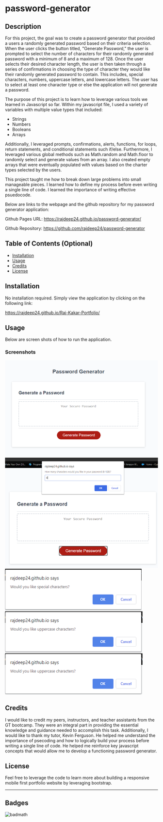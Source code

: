 # password-generator

## Description

For this project, the goal was to create a password generator that provided a users a randomly generated password based on their criteria selection. When the user clicks the button titled, "Generate Password," the user is prompted to select the number of characters for their randomly generated password with a minimum of 8 and a maximum of 128. Once the user selects their desired character length, the user is then taken through a series of confirmations in choosing the type of character they would like their randomly generated password to contain. This includes, special characters, numbers, uppercase letters, and lowercase letters. The user has to select at least one character type or else the application will not generate a password.

The purpose of this project is to learn how to leverage various tools we learned in Javascript so far. Within my javascript file, I used a variety of variables with multiple value types that included:

- Strings
- Numbers
- Booleans
- Arrays

Additionally, I leveraged prompts, confirmations, alerts, functions, for loops, return statements, and conditional statements such if/else. Furthermore, I leveraged various global methods such as Math.random and Math.floor to randomly select and generate values from an array. I also created empty arrays that were eventually populated with values based on the charter types selected by the users.

This project taught me how to break down large problems into small manageable pieces. I learned how to define my process before even writing a single line of code. I learned the importance of writing effective psuedocode.

Below are links to the webpage and the github repository for my password generator application:

Github Pages URL: <https://rajdeep24.github.io/password-generator/>

Github Repository: <https://github.com/rajdeep24/password-generator>

## Table of Contents (Optional)

- [Installation](#installation)
- [Usage](#usage)
- [Credits](#credits)
- [License](#license)

## Installation

No installation required. Simply view the application by clicking on the following link:

<https://rajdeep24.github.io/Raj-Kakar-Portfolio/>

## Usage

Below are screen shots of how to run the application.

### Screenshots

![step1](./img/screenshot_1.PNG)
![step2](./img/screenshot_2.PNG)
![step3](./img/sn_3.PNG)
![step4](./img/screenshot_4.PNG)
![step5](./img/screenshot_4.PNG)

## Credits

I would like to credit my peers, instructors, and teacher assistants from the GT bootcamp. They were an integral part in providing the essential knowledge and guidance needed to accomplish this task. Additionally, I would like to thank my tutor, Kevin Ferguson. He helped me understand the importance of psecoding and how to logically build your process before writing a single line of code. He helped me reinforce key javascript concepts that would allow me to develop a functioning password generator.

## License

Feel free to leverage the code to learn more about building a responsive mobile first portfolio website by leveraging bootstrap.

---

## Badges

![badmath](https://img.shields.io/website?down_color=yellow&down_message=Ofline&up_color=Blue&up_message=Online&url=https%3A%2F%2Fimg.shields.io%2Fwebsite%2FPROTOCOL%2FURLREST.svg.)
